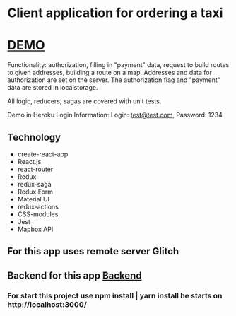 # Client application for ordering a taxi

# [DEMO](https://order-taxi-app.herokuapp.com)

Functionality: authorization, filling in "payment" data, request to build routes to given addresses, building a route on a map. Addresses and data for authorization are set on the server. The authorization flag and "payment" data are stored in localstorage.

All logic, reducers, sagas are covered with unit tests.

Demo in Heroku 
Login Information: Login: test@test.com, Password: 1234

## Technology

- create-react-app
- React.js
- react-router
- Redux
- redux-saga
- Redux Form
- Material UI
- redux-actions
- CSS-modules
- Jest
- Mapbox API

## For this app uses remote server Glitch
## Backend for this app [Backend](https://github.com/reyzele/order-taxi-backend)

### For start this project use npm install | yarn install he starts on http://localhost:3000/
